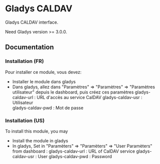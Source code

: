 # Gladys CALDAV

Gladys CALDAV interface.

Need Gladys version >= 3.0.0.

## Documentation

### Installation (FR)
Pour installer ce module, vous devez:
* Installer le module dans gladys
* Dans gladys, allez dans "Paramètres" => "Paramètres" => "Paramètres utilisateur" depuis le dashboard, puis créez ces paramètres
        gladys-caldav-url : URL d'accès au service CalDAV
        gladys-caldav-usr : Utilisateur        
        gladys-caldav-pwd : Mot de passe

### Installation (US)
To install this module, you may
* Install the module in gladys
* In gladys, Set in "Paramèters" => "Paramèters" => "User Paramèters" from dashboard :
        gladys-caldav-url : URL of CalDAV service
        gladys-caldav-usr : User
        gladys-caldav-pwd : Password
